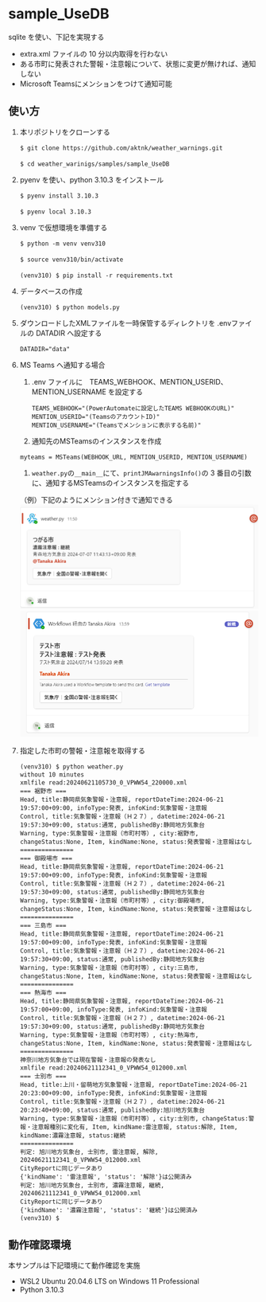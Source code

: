 # sample_UseDB

sqlite を使い、下記を実現する

- extra.xml ファイルの 10 分以内取得を行わない
- ある市町に発表された警報・注意報について、状態に変更が無ければ、通知しない
- Microsoft Teamsにメンションをつけて通知可能

## 使い方

1. 本リポジトリをクローンする

   ```
   $ git clone https://github.com/aktnk/weather_warnings.git

   $ cd weather_warinigs/samples/sample_UseDB
   ```

1. pyenv を使い、python 3.10.3 をインストール

   ```
   $ pyenv install 3.10.3

   $ pyenv local 3.10.3
   ```

1. venv で仮想環境を準備する

   ```
   $ python -m venv venv310

   $ source venv310/bin/activate

   (venv310) $ pip install -r requirements.txt
   ```

1. データベースの作成

   ```
   (venv310) $ python models.py
   ```

1. ダウンロードしたXMLファイルを一時保管するディレクトリを .envファイルの DATADIR へ設定する

   ``` .env
   DATADIR="data"
   ```


1. MS Teams へ通知する場合

   1. .env ファイルに　TEAMS_WEBHOOK、MENTION_USERID、MENTION_USERNAME を設定する

      ``` .env
      TEAMS_WEBHOOK="(PowerAutomateに設定したTEAMS WEBHOOKのURL)"
      MENTION_USERID="(TeamsのアカウントID)"
      MENTION_USERNAME="(Teamsでメンションに表示する名前)"
      ```

   1. 通知先のMSTeamsのインスタンスを作成

     ```
     myteams = MSTeams(WEBHOOK_URL, MENTION_USERID, MENTION_USERNAME)
     ```
     
   1. `weather.py`の`__main__`にて、`printJMAwarningsInfo()`の 3 番目の引数に、通知するMSTeamsのインスタンスを指定する

   （例）下記のようにメンション付きで通知できる
   ![MS Teams Message Sample by Incomming Webhook](./image/MSTeamsSample.png)
   ![MS Teams Message Sample by PowerAutomete Workflow](./image/MSTeamsSample2.png)

1. 指定した市町の警報・注意報を取得する

   ```
   (venv310) $ python weather.py
   without 10 minutes
   xmlfile read:20240621105730_0_VPWW54_220000.xml
   === 裾野市 ===
   Head, title:静岡県気象警報・注意報, reportDateTime:2024-06-21 19:57:00+09:00, infoType:発表, infoKind:気象警報・注意報
   Control, title:気象警報・注意報（Ｈ２７）, datetime:2024-06-21 19:57:30+09:00, status:通常, publishedBy:静岡地方気象台
   Warning, type:気象警報・注意報（市町村等）, city:裾野市, changeStatus:None, Item, kindName:None, status:発表警報・注意報はなし
   ===============
   === 御殿場市 ===
   Head, title:静岡県気象警報・注意報, reportDateTime:2024-06-21 19:57:00+09:00, infoType:発表, infoKind:気象警報・注意報
   Control, title:気象警報・注意報（Ｈ２７）, datetime:2024-06-21 19:57:30+09:00, status:通常, publishedBy:静岡地方気象台
   Warning, type:気象警報・注意報（市町村等）, city:御殿場市, changeStatus:None, Item, kindName:None, status:発表警報・注意報はなし
   ===============
   === 三島市 ===
   Head, title:静岡県気象警報・注意報, reportDateTime:2024-06-21 19:57:00+09:00, infoType:発表, infoKind:気象警報・注意報
   Control, title:気象警報・注意報（Ｈ２７）, datetime:2024-06-21 19:57:30+09:00, status:通常, publishedBy:静岡地方気象台
   Warning, type:気象警報・注意報（市町村等）, city:三島市, changeStatus:None, Item, kindName:None, status:発表警報・注意報はなし
   ===============
   === 熱海市 ===
   Head, title:静岡県気象警報・注意報, reportDateTime:2024-06-21 19:57:00+09:00, infoType:発表, infoKind:気象警報・注意報
   Control, title:気象警報・注意報（Ｈ２７）, datetime:2024-06-21 19:57:30+09:00, status:通常, publishedBy:静岡地方気象台
   Warning, type:気象警報・注意報（市町村等）, city:熱海市, changeStatus:None, Item, kindName:None, status:発表警報・注意報はなし
   ===============
   神奈川地方気象台では現在警報・注意報の発表なし
   xmlfile read:20240621112341_0_VPWW54_012000.xml
   === 士別市 ===
   Head, title:上川・留萌地方気象警報・注意報, reportDateTime:2024-06-21 20:23:00+09:00, infoType:発表, infoKind:気象警報・注意報
   Control, title:気象警報・注意報（Ｈ２７）, datetime:2024-06-21 20:23:40+09:00, status:通常, publishedBy:旭川地方気象台
   Warning, type:気象警報・注意報（市町村等）, city:士別市, changeStatus:警報・注意報種別に変化有, Item, kindName:雷注意報, status:解除, Item, kindName:濃霧注意報, status:継続
   ===============
   判定: 旭川地方気象台, 士別市, 雷注意報, 解除, 20240621112341_0_VPWW54_012000.xml
   CityReportに同じデータあり
   {'kindName': '雷注意報', 'status': '解除'}は公開済み
   判定: 旭川地方気象台, 士別市, 濃霧注意報, 継続, 20240621112341_0_VPWW54_012000.xml
   CityReportに同じデータあり
   {'kindName': '濃霧注意報', 'status': '継続'}は公開済み
   (venv310) $
   ```

## 動作確認環境

本サンプルは下記環境にて動作確認を実施

- WSL2 Ubuntu 20.04.6 LTS on Windows 11 Professional
- Python 3.10.3
